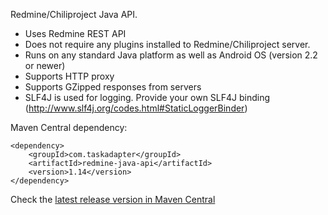 Redmine/Chiliproject Java API.

* Uses Redmine REST API
* Does not require any plugins installed to Redmine/Chiliproject server.
* Runs on any standard Java platform as well as Android OS (version 2.2 or newer)
* Supports HTTP proxy
* Supports GZipped responses from servers
* SLF4J is used for logging. Provide your own SLF4J binding (http://www.slf4j.org/codes.html#StaticLoggerBinder)

Maven Central dependency:

    <dependency>
        <groupId>com.taskadapter</groupId>
        <artifactId>redmine-java-api</artifactId>
        <version>1.14</version>
    </dependency>

Check the [latest release version in Maven Central](http://search.maven.org/#search%7Cgav%7C1%7Cg%3A%22com.taskadapter%22%20AND%20a%3A%22redmine-java-api%22)
